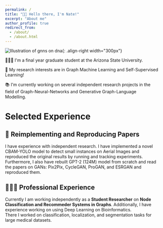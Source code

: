 ```yaml
---
permalink: /
title: "👋🏻 Hello there, I'm Nate!"
excerpt: "About me"
author_profile: true
redirect_from: 
  - /about/
  - /about.html
---
```


![Illustration of gnns on dna](/images/robot_dna_gnn.webp){: .align-right width="300px"}

👨🏻‍💻 I'm a final year graduate student at the Arizona State University.

🔬 My research interests are in Graph Machine Learning and Self-Supervised Learning!

📚 I'm currently working on several independent research projects in the field of Graph-Neural-Networks and Generative Graph-Language Modelling.

# Selected Experience

## 📜 Reimplementing and Reproducing Papers
I have experience with independent research. I have implemented a novel CBAM-YOLO model to detect small instances on Aerial Images and reproduced the original results by running and tracking experiments.\
Furthermore, I also have rebuilt GPT-2 (124M) model from scratch and read the papers on GANs: Pix2Pix, CycleGAN, ProGAN, and ESRGAN and reproduced them.


## 👨🏻‍🔬 Professional Experience
Currently I am working independently as a **Student Researcher** on **Node Classification and Recommeder Systems in Graphs**.
Additionally, I have experience working on using Deep Learning on Bioinformatics.\
There I worked on classification, localization, and segmentation tasks for large medical datasets.

<!-- ## 📚 Teaching and Community Contributions -->

